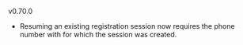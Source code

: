 v0.70.0

- Resuming an existing registration session now requires the phone number with for which the session was created.